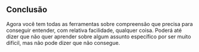 ## Conclusão

Agora você tem todas as ferramentas sobre compreensão que precisa para conseguir entender, com relativa facilidade, qualquer coisa. Poderá até dizer que não quer aprender sobre algum assunto específico por ser muito difícil, mas não pode dizer que não consegue.
